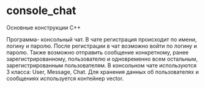 # console_chat
Основные конструкции С++

Программа- консольный чат.
В чате регистрация происходит по имени, логину и паролю. После регистрации в чат возможно войти по логину и паролю. 
Также возможно отправить сообщение конкретному, ранее зарегистрированному, пользователю и одновременно всем остальным, зарегистрированным пользователям. 
В консольном чате используются 3 класса: User, Message, Chat. 
Для хранения данных об пользователях и сообщениях используется контейнер vector. 
